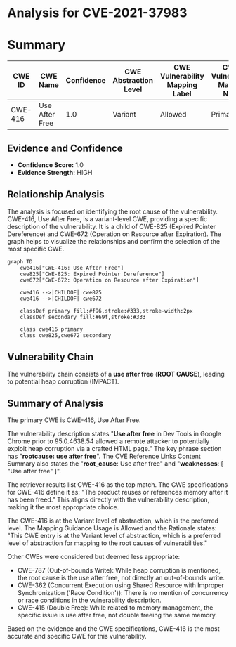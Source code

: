 # Analysis for CVE-2021-37983

# Summary
| CWE ID | CWE Name | Confidence | CWE Abstraction Level | CWE Vulnerability Mapping Label | CWE-Vulnerability Mapping Notes |
|---|---|---|---|---|---|
| CWE-416 | Use After Free | 1.0 | Variant | Allowed | Primary CWE |

## Evidence and Confidence

*   **Confidence Score:** 1.0
*   **Evidence Strength:** HIGH

## Relationship Analysis
The analysis is focused on identifying the root cause of the vulnerability. CWE-416, Use After Free, is a variant-level CWE, providing a specific description of the vulnerability. It is a child of CWE-825 (Expired Pointer Dereference) and CWE-672 (Operation on Resource after Expiration). The graph helps to visualize the relationships and confirm the selection of the most specific CWE.

```mermaid
graph TD
    cwe416["CWE-416: Use After Free"]
    cwe825["CWE-825: Expired Pointer Dereference"]
    cwe672["CWE-672: Operation on Resource after Expiration"]
    
    cwe416 -->|CHILDOF| cwe825
    cwe416 -->|CHILDOF| cwe672

    classDef primary fill:#f96,stroke:#333,stroke-width:2px
    classDef secondary fill:#69f,stroke:#333
    
    class cwe416 primary
    class cwe825,cwe672 secondary
```

## Vulnerability Chain
The vulnerability chain consists of a **use after free** (**ROOT CAUSE**), leading to potential heap corruption (IMPACT).

## Summary of Analysis
The primary CWE is CWE-416, Use After Free.

The vulnerability description states "**Use after free** in Dev Tools in Google Chrome prior to 95.0.4638.54 allowed a remote attacker to potentially exploit heap corruption via a crafted HTML page." The key phrase section has "**rootcause:** **use after free**". The CVE Reference Links Content Summary also states the "**root_cause**: Use after free" and "**weaknesses**: [ "Use after free" ]".

The retriever results list CWE-416 as the top match. The CWE specifications for CWE-416 define it as: "The product reuses or references memory after it has been freed." This aligns directly with the vulnerability description, making it the most appropriate choice.

The CWE-416 is at the Variant level of abstraction, which is the preferred level. The Mapping Guidance Usage is Allowed and the Rationale states: "This CWE entry is at the Variant level of abstraction, which is a preferred level of abstraction for mapping to the root causes of vulnerabilities."

Other CWEs were considered but deemed less appropriate:
- CWE-787 (Out-of-bounds Write): While heap corruption is mentioned, the root cause is the use after free, not directly an out-of-bounds write.
- CWE-362 (Concurrent Execution using Shared Resource with Improper Synchronization ('Race Condition')): There is no mention of concurrency or race conditions in the vulnerability description.
- CWE-415 (Double Free): While related to memory management, the specific issue is use after free, not double freeing the same memory.

Based on the evidence and the CWE specifications, CWE-416 is the most accurate and specific CWE for this vulnerability.